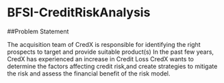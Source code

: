 # BFSI-CreditRiskAnalysis

##Problem Statement

The acquisition team of CredX is responsible for identifying the right prospects to target and provide suitable product(s)
In the past few years, CredX has experienced an increase in Credit Loss 
CredX wants to determine the factors affecting credit risk,and create strategies to mitigate the risk and assess the financial benefit of 
the risk model.
